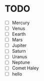 # TODO

- [ ] Mercury
- [ ] Venus
- [ ] Eearth
- [ ] Mars
- [ ] Jupiter
- [ ] Saturn
- [ ] Uranus
- [ ] Neptune
- [ ] Comet Haley
- [ ] hello